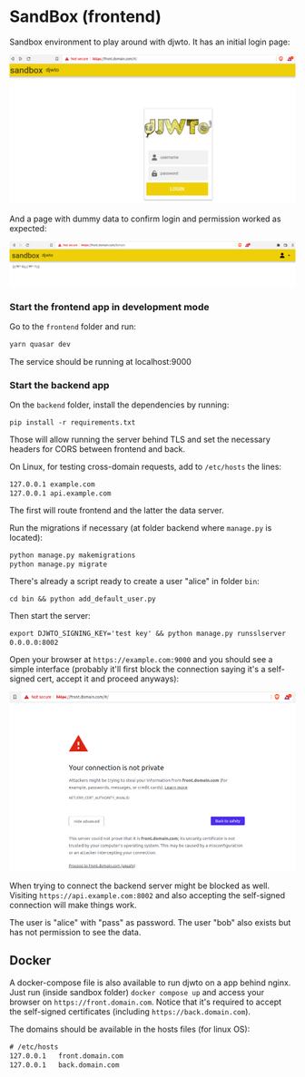 # SandBox (frontend)

Sandbox environment to play around with djwto. It has an initial login page:

![](_imgs/sandbox_home.png)

And a page with dummy data to confirm login and permission worked as expected:


![](_imgs/sandbox_data_page.png)


### Start the frontend app in development mode

Go to the `frontend` folder and run:

```bash
yarn quasar dev
```

The service should be running at localhost:9000


### Start the backend app

On the `backend` folder, install the dependencies by running:

    pip install -r requirements.txt

Those will allow running the server behind TLS and set the necessary headers for CORS between frontend and back.

On Linux, for testing cross-domain requests, add to `/etc/hosts` the lines:

    127.0.0.1 example.com
    127.0.0.1 api.example.com

The first will route frontend and the latter the data server.

Run the migrations if necessary (at folder backend where `manage.py` is located):

    python manage.py makemigrations
    python manage.py migrate

There's already a script ready to create a user "alice" in folder `bin`:

    cd bin && python add_default_user.py

Then start the server:

    export DJWTO_SIGNING_KEY='test key' && python manage.py runsslserver 0.0.0.0:8002

Open your browser at `https://example.com:9000` and you should see a simple interface (probably it'll first block the connection saying it's a self-signed cert, accept it and proceed anyways):

![](_imgs/ssl_invalid_permission.png)

When trying to connect the backend server might be blocked as well. Visiting `https://api.example.com:8002` and also accepting the self-signed connection will make things work.

The user is "alice" with "pass" as password. The user "bob" also exists but has not permission to see the data.

## Docker

A docker-compose file is also available to run djwto on a app behind nginx. Just run (inside sandbox folder) `docker compose up` and access your browser on `https://front.domain.com`. Notice that it's required to accept the self-signed certificates (including `https://back.domain.com`).

The domains should be available in the hosts files (for linux OS):

    # /etc/hosts
    127.0.0.1	front.domain.com
    127.0.0.1	back.domain.com

